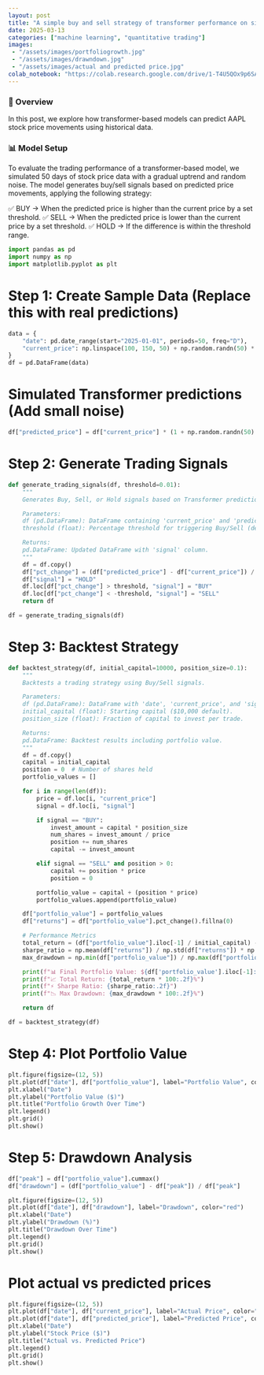 ```yaml
---
layout: post
title: "A simple buy and sell strategy of transformer performance on simulation data "
date: 2025-03-13
categories: ["machine learning", "quantitative trading"]
images:
 - "/assets/images/portfoliogrowth.jpg"
 - "/assets/images/drawndown.jpg"
 - "/assets/images/actual and predicted price.jpg"
colab_notebook: "https://colab.research.google.com/drive/1-T4U5QOx9p6SAVT0hZij7uyzBJvDAvJM?usp=sharing"
---
```

### 🚀 Overview
In this post, we explore how transformer-based models can predict AAPL stock price movements using historical data.

### 📊 Model Setup
To evaluate the trading performance of a transformer-based model, we simulated 50 days of stock price data with a gradual uptrend and random noise. The model generates buy/sell signals based on predicted price movements, applying the following strategy:

✅ BUY → When the predicted price is higher than the current price by a set threshold.
✅ SELL → When the predicted price is lower than the current price by a set threshold.
✅ HOLD → If the difference is within the threshold range.

```python
import pandas as pd
import numpy as np
import matplotlib.pyplot as plt
```

# Step 1: Create Sample Data (Replace this with real predictions)
```python
data = {
    "date": pd.date_range(start="2025-01-01", periods=50, freq="D"),
    "current_price": np.linspace(100, 150, 50) + np.random.randn(50) * 2,  # Simulated price
}
df = pd.DataFrame(data)
```

# Simulated Transformer predictions (Add small noise)

```python
df["predicted_price"] = df["current_price"] * (1 + np.random.randn(50) * 0.02)
```

# Step 2: Generate Trading Signals

```python
def generate_trading_signals(df, threshold=0.01):
    """
    Generates Buy, Sell, or Hold signals based on Transformer predictions.

    Parameters:
    df (pd.DataFrame): DataFrame containing 'current_price' and 'predicted_price'.
    threshold (float): Percentage threshold for triggering Buy/Sell (default: 1%).

    Returns:
    pd.DataFrame: Updated DataFrame with 'signal' column.
    """
    df = df.copy()
    df["pct_change"] = (df["predicted_price"] - df["current_price"]) / df["current_price"]
    df["signal"] = "HOLD"
    df.loc[df["pct_change"] > threshold, "signal"] = "BUY"
    df.loc[df["pct_change"] < -threshold, "signal"] = "SELL"
    return df

df = generate_trading_signals(df)
```

# Step 3: Backtest Strategy

```python
def backtest_strategy(df, initial_capital=10000, position_size=0.1):
    """
    Backtests a trading strategy using Buy/Sell signals.

    Parameters:
    df (pd.DataFrame): DataFrame with 'date', 'current_price', and 'signal'.
    initial_capital (float): Starting capital ($10,000 default).
    position_size (float): Fraction of capital to invest per trade.

    Returns:
    pd.DataFrame: Backtest results including portfolio value.
    """
    df = df.copy()
    capital = initial_capital
    position = 0  # Number of shares held
    portfolio_values = []

    for i in range(len(df)):
        price = df.loc[i, "current_price"]
        signal = df.loc[i, "signal"]

        if signal == "BUY":
            invest_amount = capital * position_size
            num_shares = invest_amount / price
            position += num_shares
            capital -= invest_amount

        elif signal == "SELL" and position > 0:
            capital += position * price
            position = 0

        portfolio_value = capital + (position * price)
        portfolio_values.append(portfolio_value)

    df["portfolio_value"] = portfolio_values
    df["returns"] = df["portfolio_value"].pct_change().fillna(0)

    # Performance Metrics
    total_return = (df["portfolio_value"].iloc[-1] / initial_capital) - 1
    sharpe_ratio = np.mean(df["returns"]) / np.std(df["returns"]) * np.sqrt(252)  # Annualized
    max_drawdown = np.min(df["portfolio_value"]) / np.max(df["portfolio_value"]) - 1

    print(f"📊 Final Portfolio Value: ${df['portfolio_value'].iloc[-1]:.2f}")
    print(f"📈 Total Return: {total_return * 100:.2f}%")
    print(f"⚡ Sharpe Ratio: {sharpe_ratio:.2f}")
    print(f"📉 Max Drawdown: {max_drawdown * 100:.2f}%")

    return df

df = backtest_strategy(df)
```

# Step 4: Plot Portfolio Value

```python
plt.figure(figsize=(12, 5))
plt.plot(df["date"], df["portfolio_value"], label="Portfolio Value", color="blue")
plt.xlabel("Date")
plt.ylabel("Portfolio Value ($)")
plt.title("Portfolio Growth Over Time")
plt.legend()
plt.grid()
plt.show()
```

# Step 5: Drawdown Analysis

```python
df["peak"] = df["portfolio_value"].cummax()
df["drawdown"] = (df["portfolio_value"] - df["peak"]) / df["peak"]

plt.figure(figsize=(12, 5))
plt.plot(df["date"], df["drawdown"], label="Drawdown", color="red")
plt.xlabel("Date")
plt.ylabel("Drawdown (%)")
plt.title("Drawdown Over Time")
plt.legend()
plt.grid()
plt.show()
```

# Plot actual vs predicted prices

```python
plt.figure(figsize=(12, 5))
plt.plot(df["date"], df["current_price"], label="Actual Price", color="blue", linewidth=2)
plt.plot(df["date"], df["predicted_price"], label="Predicted Price", color="orange", linestyle="dashed", linewidth=2)
plt.xlabel("Date")
plt.ylabel("Stock Price ($)")
plt.title("Actual vs. Predicted Price")
plt.legend()
plt.grid()
plt.show()
```
